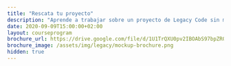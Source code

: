 ```yaml
---
title: "Rescata tu proyecto"
description: "Aprende a trabajar sobre un proyecto de Legacy Code sin miedo a romper todo el sistema."
date: 2020-09-09T15:00:00+02:00
layout: courseprogram
brochure_url: https://drive.google.com/file/d/1U1TrQXU0pv2IBOAbS97bpZR0_TeEJOhN/view?usp=sharing
brochure_image: /assets/img/legacy/mockup-brochure.png
hidden: true
---
```

